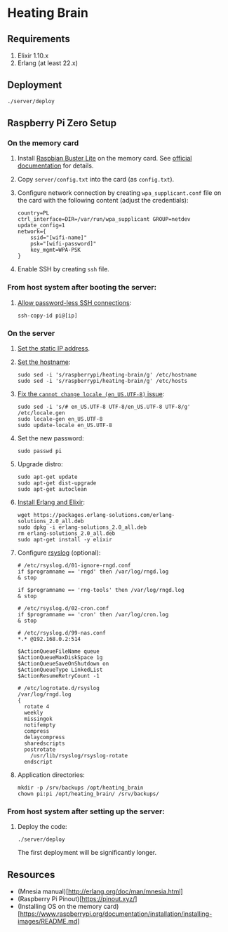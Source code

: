 # Heating Brain

## Requirements

1. Elixir 1.10.x
1. Erlang (at least 22.x)

## Deployment

```bash
./server/deploy
```

## Raspberry Pi Zero Setup

### On the memory card

1. Install [Raspbian Buster Lite](https://www.raspberrypi.org/downloads/raspbian/) on the memory card. See [official documentation](https://www.raspberrypi.org/documentation/installation/installing-images/README.md) for details.
1. Copy `server/config.txt` into the card (as `config.txt`).
1. Configure network connection by creating `wpa_supplicant.conf` file on the card with the following content (adjust the credentials):

    ```
    country=PL
    ctrl_interface=DIR=/var/run/wpa_supplicant GROUP=netdev
    update_config=1
    network={
        ssid="[wifi-name]"
        psk="[wifi-password]"
        key_mgmt=WPA-PSK
    }
    ```
1. Enable SSH by creating `ssh` file.

### From host system after booting the server:

1. [Allow password-less SSH connections](https://www.raspberrypi.org/documentation/remote-access/ssh/passwordless.md):

    ```
    ssh-copy-id pi@[ip]
    ```

### On the server

1. [Set the static IP address](https://thepihut.com/blogs/raspberry-pi-tutorials/how-to-give-your-raspberry-pi-a-static-ip-address-update).
1. [Set the hostname](https://thepihut.com/blogs/raspberry-pi-tutorials/19668676-renaming-your-raspberry-pi-the-hostname):

    ```
    sudo sed -i 's/raspberrypi/heating-brain/g' /etc/hostname
    sudo sed -i 's/raspberrypi/heating-brain/g' /etc/hosts
    ```

1. [Fix the `cannot change locale (en_US.UTF-8)` issue](https://www.jaredwolff.com/raspberry-pi-setting-your-locale/):

    ```
    sudo sed -i 's/# en_US.UTF-8 UTF-8/en_US.UTF-8 UTF-8/g' /etc/locale.gen
    sudo locale-gen en_US.UTF-8
    sudo update-locale en_US.UTF-8
    ```

1. Set the new password:

    ```
    sudo passwd pi
    ```

1. Upgrade distro:

    ```
    sudo apt-get update
    sudo apt-get dist-upgrade
    sudo apt-get autoclean
    ```

1. [Install Erlang and Elixir](https://www.erlang-solutions.com/blog/installing-elixir-on-a-raspberry-pi-the-easy-way.html):

    ```
    wget https://packages.erlang-solutions.com/erlang-solutions_2.0_all.deb
    sudo dpkg -i erlang-solutions_2.0_all.deb
    rm erlang-solutions_2.0_all.deb
    sudo apt-get install -y elixir
    ```

1. Configure [rsyslog](https://www.rsyslog.com/doc/master/tutorials/reliable_forwarding.html) (optional):

    ```
    # /etc/rsyslog.d/01-ignore-rngd.conf
    if $programname == 'rngd' then /var/log/rngd.log
    & stop

    if $programname == 'rng-tools' then /var/log/rngd.log
    & stop

    # /etc/rsyslog.d/02-cron.conf
    if $programname == 'cron' then /var/log/cron.log
    & stop

    # /etc/rsyslog.d/99-nas.conf
    *.* @192.168.0.2:514

    $ActionQueueFileName queue
    $ActionQueueMaxDiskSpace 1g
    $ActionQueueSaveOnShutdown on
    $ActionQueueType LinkedList
    $ActionResumeRetryCount -1

    # /etc/logrotate.d/rsyslog
    /var/log/rngd.log
    {
      rotate 4
      weekly
      missingok
      notifempty
      compress
      delaycompress
      sharedscripts
      postrotate
        /usr/lib/rsyslog/rsyslog-rotate
      endscript
    ```

1. Application directories:

    ```
    mkdir -p /srv/backups /opt/heating_brain
    chown pi:pi /opt/heating_brain/ /srv/backups/
    ```

### From host system after setting up the server:

1. Deploy the code:

    ```
    ./server/deploy
    ```

    The first deployment will be significantly longer.

## Resources

* (Mnesia manual)[http://erlang.org/doc/man/mnesia.html]
* (Raspberry Pi Pinout)[https://pinout.xyz/]
* (Installing OS on the memory card)[https://www.raspberrypi.org/documentation/installation/installing-images/README.md]
